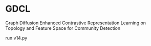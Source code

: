 # GDCL
Graph Diffusion Enhanced Contrastive  Representation Learning on Topology and Feature  Space for Community Detection

run v14.py

